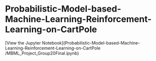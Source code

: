 # Probabilistic-Model-based-Machine-Learning-Reinforcement-Learning-on-CartPole
[View the Jupyter Notebook](Probabilistic-Model-based-Machine-Learning-Reinforcement-Learning-on-CartPole
/MBML_Project_Group20Final.ipynb)
